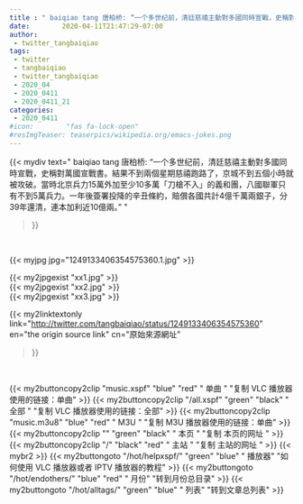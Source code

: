 ```yaml
---
title : " baiqiao tang 唐柏桥: “一个多世纪前，清廷慈禧主動對多國同時宣戰，史稱對萬國宣戰書。結果不到兩個星期慈禧跑路了，京城不到五個小時就被攻破。當時北京兵力15萬外加至少10多萬「刀槍不入」的義和團，八國聯軍只有不到5萬兵力。一年後簽署投降的辛丑條約，賠償各國共計4億千萬兩銀子，分39年還清，連本加利近10億兩。”  "
date:        2020-04-11T21:47:29-07:00
author:
 - twitter_tangbaiqiao
tags:
 - twitter
 - tangbaiqiao
 - twitter_tangbaiqiao
 - 2020_04
 - 2020_0411
 - 2020_0411_21
categories:
 - 2020_0411
#icon:        "fas fa-lock-open"
#resImgTeaser: teaserpics/wikipedia.org/emacs-jokes.png
---
```


{{< mydiv text=" baiqiao tang 唐柏桥: “一个多世纪前，清廷慈禧主動對多國同時宣戰，史稱對萬國宣戰書。結果不到兩個星期慈禧跑路了，京城不到五個小時就被攻破。當時北京兵力15萬外加至少10多萬「刀槍不入」的義和團，八國聯軍只有不到5萬兵力。一年後簽署投降的辛丑條約，賠償各國共計4億千萬兩銀子，分39年還清，連本加利近10億兩。”  "
>}}
<br>


 {{< myjpg jpg="1249133406354575360.1.jpg" >}}<br> 

{{< my2jpgexist "xx1.jpg" >}}<br>
{{< my2jpgexist "xx2.jpg" >}}<br>
{{< my2jpgexist "xx3.jpg" >}}<br>


{{< my2linktextonly link="http://twitter.com/tangbaiqiao/status/1249133406354575360"
en="the origin source link" cn="原始來源網址"
>}}


<br>

{{< my2buttoncopy2clip "music.xspf"        "blue"   "red"    " 单曲 "  "复制 VLC 播放器使用的链接：单曲" >}} {{< my2buttoncopy2clip "/all.xspf"         "green"  "black"  " 全部 "  "复制 VLC 播放器使用的链接：全部" >}} {{< my2buttoncopy2clip "music.m3u8"        "blue"   "red"    " M3U  "    "复制 M3U 播放器使用的链接：单曲" >}} {{< my2buttoncopy2clip ""                  "green"  "black"  " 本页 "    "复制 本页的网址 " >}} {{< my2buttoncopy2clip "/"                 "black"  "red"    " 主站 "    "复制 主站的网址 " >}} {{< mybr2 >}} {{< my2buttongoto      "/hot/helpxspf/"    "green"  "blue"   " 播放器" "如何使用 VLC 播放器或者 IPTV 播放器的教程" >}} {{< my2buttongoto      "/hot/endothers/"   "blue"   "red"    " 月份"   "转到月份总目录" >}} {{< my2buttongoto      "/hot/alltags/"     "green"  "blue"   " 列表"   "转到文章总列表" >}} 
